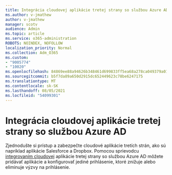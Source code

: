```yaml
---
title: Integrácia cloudovej aplikácie tretej strany so službou Azure AD
ms.author: v-jmathew
author: v-jmathew
manager: scotv
audience: Admin
ms.topic: article
ms.service: o365-administration
ROBOTS: NOINDEX, NOFOLLOW
localization_priority: Normal
ms.collection: Adm_O365
ms.custom:
- "9005774"
- "10020"
ms.openlocfilehash: 84869ee88a94626b348461d699833ff5ea68a278ca049379a01c5209e4b1d076
ms.sourcegitcommit: b5f7da89a650d2915dc652449623c78be6247175
ms.translationtype: MT
ms.contentlocale: sk-SK
ms.lasthandoff: 08/05/2021
ms.locfileid: "54099301"
---
```

# <a name="integrate-a-third-party-cloud-app-with-azure-ad"></a>Integrácia cloudovej aplikácie tretej strany so službou Azure AD

Zjednodušte si prístup a zabezpečte cloudové aplikácie tretích strán, ako sú napríklad aplikácie Salesforce a Dropbox. Pomocou sprievodcu [integrovaním cloudovej](https://go.microsoft.com/fwlink/?linkid=2157464) aplikácie tretej strany so službou Azure AD môžete pridávať aplikácie a konfigurovať jediné prihlásenie, ktoré znižuje alebo eliminuje výzvy na prihlásenie.
